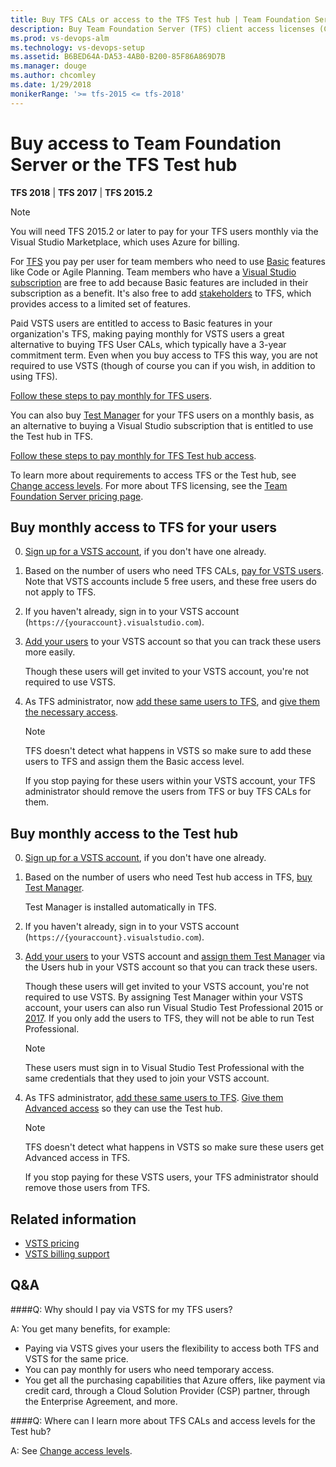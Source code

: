 ```yaml
---
title: Buy TFS CALs or access to the TFS Test hub | Team Foundation Server (TFS)
description: Buy Team Foundation Server (TFS) client access licenses (CALs) or access to the TFS Test hub 
ms.prod: vs-devops-alm
ms.technology: vs-devops-setup
ms.assetid: B6BED64A-DA53-4AB0-B200-85F86A869D7B
ms.manager: douge
ms.author: chcomley
ms.date: 1/29/2018
monikerRange: '>= tfs-2015 <= tfs-2018'
---
```


# Buy access to Team Foundation Server or the TFS Test hub

**TFS 2018** | **TFS 2017** | **TFS 2015.2**

>[!NOTE] 
> You will need TFS 2015.2 or later to pay for your TFS users monthly via the Visual Studio Marketplace, which uses Azure for billing.

For [TFS](https://www.visualstudio.com/tfs/) you pay per user for team members who need to use 
[Basic](https://www.visualstudio.com/team-services/compare-features/) features like Code or Agile Planning. 
Team members who have a [Visual Studio subscription](https://www.visualstudio.com/vs/pricing/) are free 
to add because Basic features are included in their subscription as a benefit.
It's also free to add 
[stakeholders](../security/get-started-stakeholder.md) to TFS, which provides access to a limited set of features.

Paid VSTS users are entitled to access to Basic features in your organization's TFS, making 
paying monthly for VSTS users a great alternative to buying TFS User CALs, which typically have a 3-year commitment term. 
Even when you buy access to TFS this way, you are not required to use VSTS (though of course you can if you wish, in 
addition to using TFS).  

[Follow these steps to pay monthly for TFS users](#rent-cal).

You can also buy [Test Manager](https://marketplace.visualstudio.com/items?itemName=ms.vss-testmanager-web) 
for your TFS users on a monthly basis, as an alternative to buying a Visual Studio subscription that is entitled to use 
the Test hub in TFS.

[Follow these steps to pay monthly for TFS Test hub access](#test-hub).

To learn more about requirements to access TFS or the Test hub, 
see [Change access levels](../security/change-access-levels.md). 
For more about TFS licensing, see the 
[Team Foundation Server pricing page](https://www.visualstudio.com/team-services/tfs-pricing).

<a id="rent-cal"></a>
## Buy monthly access to TFS for your users

0.	[Sign up for a VSTS account](../accounts/create-account-msa-or-work-student.md), 
if you don't have one already.

0.	Based on the number of users who need TFS CALs, 
[pay for VSTS users](https://marketplace.visualstudio.com/items?itemName=ms.vss-vstsuser). Note that VSTS accounts include 5 free users, and these free users do not apply to TFS.

0.	If you haven't already, sign in to your VSTS account 
(```https://{youraccount}.visualstudio.com```). 

0. [Add your users](../accounts/add-account-users-assign-access-levels.md) 
to your VSTS account so that you can track these users more easily.

	Though these users will get invited to your VSTS account, 
	you're not required to use VSTS.

0.	As TFS administrator, 
now [add these same users to TFS](../security/add-users-team-project.md#add-users-team-project), 
and [give them the necessary access](../security/change-access-levels.md).

	>[!NOTE]
	> TFS doesn't detect what happens in VSTS so make sure to add these users to TFS and assign them the Basic access level.
	>
	> If you stop paying for these users within your VSTS account, your TFS administrator should remove the users from TFS or buy TFS CALs for them.

<a id="test-hub"></a>
## Buy monthly access to the Test hub

0.	[Sign up for a VSTS account](../accounts/create-account-msa-or-work-student.md), 
if you don't have one already.

0.	Based on the number of users who need Test hub access in TFS, [buy Test Manager](https://marketplace.visualstudio.com/items?itemName=ms.vss-testmanager-web).

	Test Manager is installed automatically in TFS. 

0.	If you haven't already, sign in to your VSTS account 
(```https://{youraccount}.visualstudio.com```). 

0. [Add your users](../accounts/add-account-users-assign-access-levels.md) to your VSTS account and 
[assign them Test Manager](../marketplace/assign-paid-extensions.md) via the Users hub in your VSTS account so that you can track these users.

	Though these users will get invited to your VSTS account, 
	you're not required to use VSTS. 
	By assigning Test Manager within your VSTS account, your users can also 
	run Visual Studio Test Professional 2015 or [2017](https://www.visualstudio.com/thank-you-downloading-visual-studio/?sku=TestProfessional&rel=15). 
	If you only add the users to TFS, they will not be able to run Test Professional.

	>[!NOTE]
	> These users must sign in to Visual Studio Test Professional with the same credentials that they used to join your VSTS account.

0.	As TFS administrator, [add these same users to TFS](../security/add-users-team-project.md#add-users-team-project). 
[Give them Advanced access](../security/change-access-levels.md) so they can use the Test hub.

	>[!NOTE]
	> TFS doesn't detect what happens in VSTS so make sure these users get Advanced access in TFS.
	> 
	> If you stop paying for these VSTS users, your TFS administrator should remove those users from TFS.

	
## Related information

- [VSTS pricing](https://azure.microsoft.com/pricing/details/visual-studio-team-services/)
- [VSTS billing support](https://www.visualstudio.com/team-services/support/)

## Q&A

<!-- BEGINSECTION class="m-qanda" -->

####Q: Why should I pay via VSTS for my TFS users?

A: You get many benefits, for example:

*	Paying via VSTS gives your users the flexibility to access both TFS and VSTS for the same price.
*	You can pay monthly for users who need temporary access.
*	You get all the purchasing capabilities that Azure offers, like payment via credit card, through a Cloud Solution Provider (CSP) partner, 
through the Enterprise Agreement, and more.

####Q:	Where can I learn more about TFS CALs and access levels for the Test hub?

A: See [Change access levels](../security/change-access-levels.md).

<!-- ENDSECTION --> 

